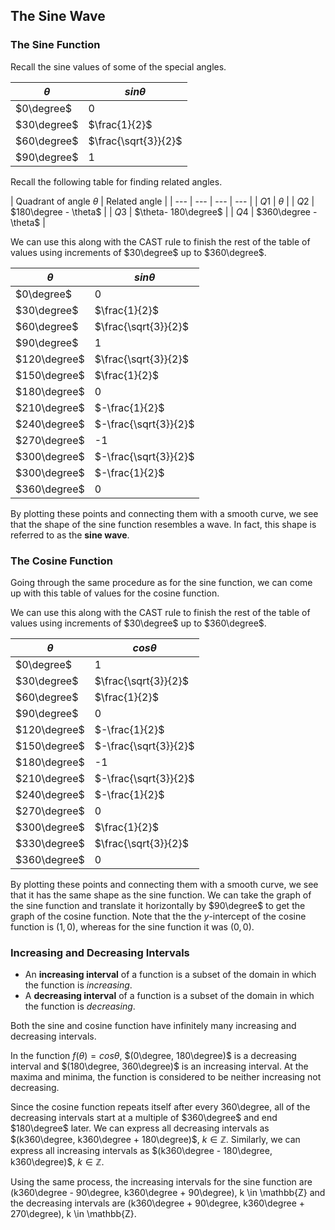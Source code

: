 The Sine Wave
-------

### The Sine Function

Recall the sine values of some of the special angles.

| $\theta$ | $sin\theta$ |
| --- | --- |
| $0\degree$ | 0 |
| $30\degree$ | $\frac{1}{2}$ |
| $60\degree$ | $\frac{\sqrt{3}}{2}$ |
| $90\degree$ | 1 |

Recall the following table for finding related angles.

| Quadrant of angle $\theta$ | Related angle |
| --- | --- | --- | --- | 
| $Q1$  | $\theta$ |
| $Q2$ | $180\degree - \theta$ | 
| $Q3$ | $\theta- 180\degree$ | 
| $Q4$ | $360\degree - \theta$ | 

We can use this along with the CAST rule to finish the rest of the table of values using increments of $30\degree$ up to $360\degree$.

| $\theta$ | $sin\theta$ |
| --- | --- |
| $0\degree$ | 0 |
| $30\degree$ | $\frac{1}{2}$ |
| $60\degree$ | $\frac{\sqrt{3}}{2}$ |
| $90\degree$ | 1 |
| $120\degree$ | $\frac{\sqrt{3}}{2}$ |
| $150\degree$ | $\frac{1}{2}$ |
| $180\degree$ | 0 |
| $210\degree$ | $-\frac{1}{2}$ |
| $240\degree$ | $-\frac{\sqrt{3}}{2}$ |
| $270\degree$ | -1 |
| $300\degree$ | $-\frac{\sqrt{3}}{2}$ |
| $300\degree$ | $-\frac{1}{2}$ |
| $360\degree$ | 0 |

By plotting these points and connecting them with a smooth curve, we see that the shape of the sine function resembles a wave. In fact, this shape is referred to as the **sine wave**.


### The Cosine Function

Going through the same procedure as for the sine function, we can come up with this table of values for the cosine function.

We can use this along with the CAST rule to finish the rest of the table of values using increments of $30\degree$ up to $360\degree$.

| $\theta$ | $cos\theta$ |
| --- | --- |
| $0\degree$ | 1 |
| $30\degree$ | $\frac{\sqrt{3}}{2}$ |
| $60\degree$ | $\frac{1}{2}$ |
| $90\degree$ | 0 |
| $120\degree$ | $-\frac{1}{2}$ |
| $150\degree$ | $-\frac{\sqrt{3}}{2}$ |
| $180\degree$ | -1 |
| $210\degree$ | $-\frac{\sqrt{3}}{2}$ |
| $240\degree$ | $-\frac{1}{2}$ |
| $270\degree$ | 0 |
| $300\degree$ | $\frac{1}{2}$ |
| $330\degree$ | $\frac{\sqrt{3}}{2}$ |
| $360\degree$ | 0 |

By plotting these points and connecting them with a smooth curve, we see that it has the same shape as the sine function. We can take the graph of the sine function and translate it horizontally by $90\degree$ to get the graph of the cosine function. Note that the the $y$-intercept of the cosine function is $(1,0)$, whereas for the sine function it was $(0,0)$.   


### Increasing and Decreasing Intervals

* An **increasing interval** of a function is a subset of the domain in which the function is *increasing*.
* A **decreasing interval** of a function is a subset of the domain in which the function is *decreasing*.

Both the sine and cosine function have infinitely many increasing and decreasing intervals.

In the function $f(\theta) = cos\theta$, $(0\degree, 180\degree)$ is a decreasing interval and $(180\degree, 360\degree)$ is an increasing interval. At the maxima and minima, the function is considered to be neither increasing not decreasing.

Since the cosine function repeats itself after every 360\degree, all of the decreasing intervals start at a multiple of $360\degree$ and end $180\degree$ later. We can express all decreasing intervals as $(k360\degree, k360\degree + 180\degree)$, $k \in \mathbb{Z}$. Similarly, we can express all increasing intervals as $(k360\degree - 180\degree, k360\degree)$, $k \in \mathbb{Z}$.

Using the same process, the increasing intervals for the sine function are (k360\degree - 90\degree, k360\degree + 90\degree), k \in \mathbb{Z} and the decreasing intervals are (k360\degree + 90\degree, k360\degree + 270\degree), k \in \mathbb{Z}.
